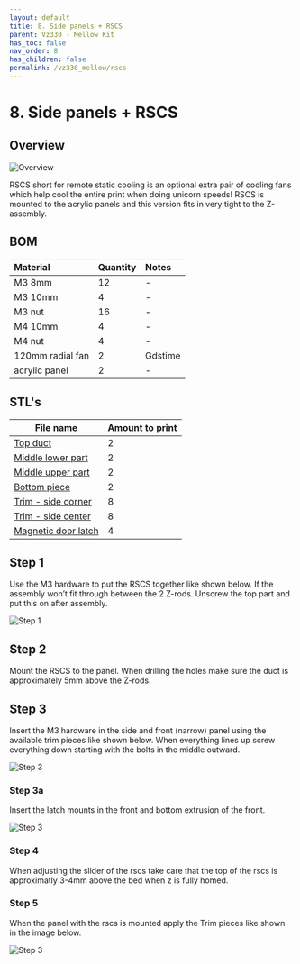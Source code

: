 ```yaml
---
layout: default
title: 8. Side panels + RSCS
parent: Vz330 - Mellow Kit
has_toc: false
nav_order: 8
has_children: false
permalink: /vz330_mellow/rscs
---
```


# 8. Side panels + RSCS

## Overview

![Overview](../assets/images/manual/vz330_mellow/rscs/overview.png)

RSCS short for remote static cooling is an optional extra pair of cooling fans which help cool the entire print when doing unicorn speeds! RSCS is mounted to the acrylic panels and this version fits in very tight to the Z-assembly.

## BOM

| Material         | Quantity | Notes   |
|:-----------------|:---------|:--------|
| M3 8mm           | 12       | -       |
| M3 10mm          | 4        | -       |
| M3 nut           | 16       | -       |
| M4 10mm          | 4        | -       |
| M4 nut           | 4        | -       |
| 120mm radial fan | 2        | Gdstime |
| acrylic panel    | 2        | -       |

## STL's

| File name             | Amount to print |
|-----------------------|-----------------|
| [Top duct]            | 2               |
| [Middle lower part]   | 2               |
| [Middle upper part]   | 2               |
| [Bottom piece]        | 2               |
| [Trim - side corner]  | 8               |
| [Trim - side center]  | 8               |
| [Magnetic door latch] | 4               |

## Step 1

Use the M3 hardware to put the RSCS together like shown below. If the assembly won’t fit through between the 2 Z-rods. Unscrew the top part and put this on after assembly.

![Step 1](../assets/images/manual/vz330_mellow/rscs/overview.png)

## Step 2

Mount the RSCS to the panel. When drilling the holes make sure the duct is approximately 5mm above the Z-rods.

## Step 3

Insert the M3 hardware in the side and front (narrow) panel using the available trim pieces like shown below. When everything lines up screw everything down starting with the bolts in the middle outward.

![Step 3](../assets/images/manual/vz330_mellow/rscs/overview2.png)

### Step 3a

Insert the latch mounts in the front and bottom extrusion of the front.

![Step 3](../assets/images/manual/vz330_mellow/rscs/step3.png)

### Step 4

When adjusting the slider of the rscs take care that the top of the rscs is approximatly 3-4mm above the bed when z is fully homed.

### Step 5

When the panel with the rscs is mounted apply the Trim pieces like shown in the image below.

![Step 3](../assets/images/manual/vz330_mellow/rscs/step5.png)

[Bottom piece]: https://github.com/VzBoT3D/VzBoT-Vz330/blob/master/Assemblies%20BOM%20and%20STL/RSCS/STLs/Lower.stl
[Magnetic door latch]: https://github.com/VzBoT3D/VzBoT-Vz330/blob/master/Assemblies%20BOM%20and%20STL/enclosure/Front%20door%20latches/Magnetic%20latch/Door%20latch%20mount.stl
[Middle lower part]: https://github.com/VzBoT3D/VzBoT-Vz330/blob/master/Assemblies%20BOM%20and%20STL/RSCS/STLs/Middle%20Lower.stl
[Middle upper part]: https://github.com/VzBoT3D/VzBoT-Vz330/blob/master/Assemblies%20BOM%20and%20STL/RSCS/STLs/Middle%20upper.stl
[Top duct]: https://github.com/VzBoT3D/VzBoT-Vz330/blob/master/Assemblies%20BOM%20and%20STL/RSCS/STLs/Top-upper.stl
[Trim - side center]: https://github.com/VzBoT3D/VzBoT-Vz330/blob/master/Assemblies%20BOM%20and%20STL/enclosure/Pannel%20trims/Trim%20-%20center.stl
[Trim - side corner]: https://github.com/VzBoT3D/VzBoT-Vz330/blob/master/Assemblies%20BOM%20and%20STL/enclosure/Pannel%20trims/Trim%20-%20side%20pannel%20corner%20trim.stl
